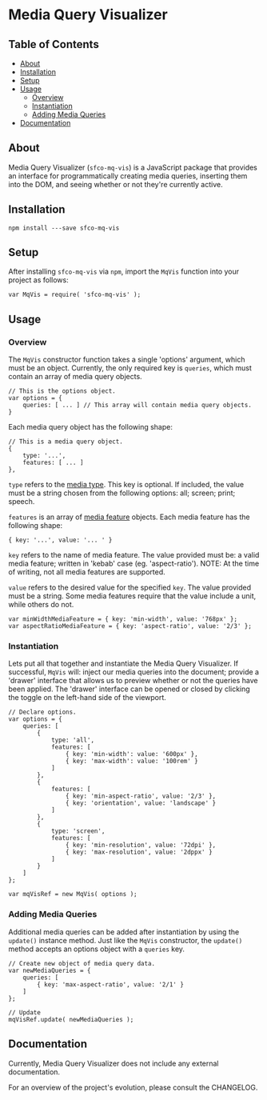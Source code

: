 # Media Query Visualizer

## Table of Contents
- [About](#about)
- [Installation](#installation)
- [Setup](#setup)
- [Usage](#usage)
	- [Overview](#overview)
	- [Instantiation](#instantiation)
	- [Adding Media Queries](#adding-media-queries)
- [Documentation](#documentation)

## About
Media Query Visualizer (`sfco-mq-vis`) is a JavaScript package that provides an interface for programmatically creating media queries, inserting them into the DOM, and seeing whether or not they're currently active.

## Installation
```
npm install ---save sfco-mq-vis
```

## Setup
After installing `sfco-mq-vis` via `npm`, import the `MqVis` function into your project as follows:

```
var MqVis = require( 'sfco-mq-vis' );
```

## Usage
### Overview
The `MqVis` constructor function takes a single 'options' argument, which must be an object. Currently, the only required key is `queries`, which must contain an array of media query objects.

```
// This is the options object.
var options = {
	queries: [ ... ] // This array will contain media query objects.
}
```

Each media query object has the following shape:

```
// This is a media query object.
{
	type: '...',
	features: [ ... ]
},
```

`type` refers to the [media type](https://developer.mozilla.org/en-US/docs/Web/CSS/@media#Media_types). This key is optional. If included, the value must be a string chosen from the following options: all; screen; print; speech.

`features` is an array of [media feature](https://developer.mozilla.org/en-US/docs/Web/CSS/@media#Media_features) objects. Each media feature has the following shape:

```
{ key: '...', value: '... ' }
```

`key` refers to the name of media feature. The value provided must be: a valid media feature; written in 'kebab' case (eg. 'aspect-ratio'). NOTE: At the time of writing, not all media features are supported.

`value` refers to the desired value for the specified `key`. The value provided must be a string. Some media features require that the value include a unit, while others do not.

```
var minWidthMediaFeature = { key: 'min-width', value: '768px' };
var aspectRatioMediaFeature = { key: 'aspect-ratio', value: '2/3' };
```

### Instantiation
Lets put all that together and instantiate the Media Query Visualizer. If successful, `MqVis` will: inject our media queries into the document; provide a 'drawer' interface that allows us to preview whether or not the queries have been applied. The 'drawer' interface can be opened or closed by clicking the toggle on the left-hand side of the viewport.

```
// Declare options.
var options = {
	queries: [
		{
			type: 'all',
			features: [
				{ key: 'min-width': value: '600px' }, 
				{ key: 'max-width': value: '100rem' }
			]
		},
		{
			features: [
				{ key: 'min-aspect-ratio', value: '2/3' },
				{ key: 'orientation', value: 'landscape' }
			]
		},
		{
			type: 'screen',
			features: [
				{ key: 'min-resolution', value: '72dpi' },
				{ key: 'max-resolution', value: '2dppx' }
			]
		}
	]
};

var mqVisRef = new MqVis( options );
```

### Adding Media Queries
Additional media queries can be added after instantiation by using the `update()` instance method. Just like the `MqVis` constructor, the `update()` method accepts an options object with a `queries` key.

```
// Create new object of media query data.
var newMediaQueries = {
	queries: [
		{ key: 'max-aspect-ratio', value: '2/1' }
	]
};

// Update
mqVisRef.update( newMediaQueries );
```

## Documentation
Currently, Media Query Visualizer does not include any external documentation.

For an overview of the project's evolution, please consult the CHANGELOG.
